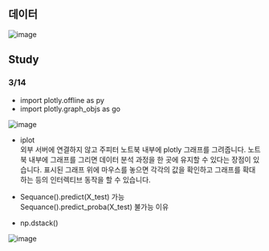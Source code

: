 ## 데이터

![image](https://user-images.githubusercontent.com/74644453/158055602-a2760ae7-a956-4989-9db6-83b81770e2f0.png)

## Study

### 3/14

- import plotly.offline as py
- import plotly.graph_objs as go

![image](https://user-images.githubusercontent.com/74644453/158306783-fb2fa692-dd2f-4245-ab44-2d6714c2f6f0.png)


 - iplot </br>
외부 서버에 연결하지 않고 주피터 노트북 내부에 plotly 그래프를 그려줍니다. 노트북 내부에 그래프를 그리면 데이터 분석 과정을 한 곳에 유지할 수 있다는 장점이 있습니다. 표시된 그래프 위에 마우스를 놓으면 각각의 값을 확인하고 그래프를 확대하는 등의 인터렉티브 동작을 할 수 있습니다.

- Sequance().predict(X_test) 가능</br>
Sequance().predict_proba(X_test) 불가능 이유

- np.dstack() </br>

![image](https://user-images.githubusercontent.com/74644453/158306453-bc1cdff2-1b65-49e3-8bfb-b0945ed6f4bf.png)


